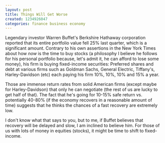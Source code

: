 ```yaml
---
layout: post
title: Things Will Get Worse
created: 1234926047
categories: finance business economy
---
```

Legendary investor Warren Buffet's Berkshire Hathaway corporation reported that its entire portfolio value fell 25% last quarter, which is a significant amount. Contrary to his own assertions in the New York Times about how *now* is the time to buy stocks (a philosophy I believe he follows for his personal portfolio because, let's admit it, he can afford to lose some money), his firm is buying fixed-income securities: Preferred shares and debt at various firms such as Goldman Sachs, General Electric, Tiffany's, Harley-Davidson (etc) each paying his firm 10%, 10%, 10% and 15% a year.

Those are immense return rates from solid American firms (except maybe for Harley-Davidson) that only he can negotiate (the rest of us are lucky to get half of that). The fact that he's going for 10-15% safe return vs. potentially 40-80% (if the economy recovers in a reasonable amount of time) suggests that he thinks the chances of a fast recovery are extremely low.

I don't know what that says to you, but to me, if Buffet believes that recovery will be delayed and slow, I am inclined to believe him. For those of us with lots of money in equities (stocks), it might be time to shift to fixed-income.
